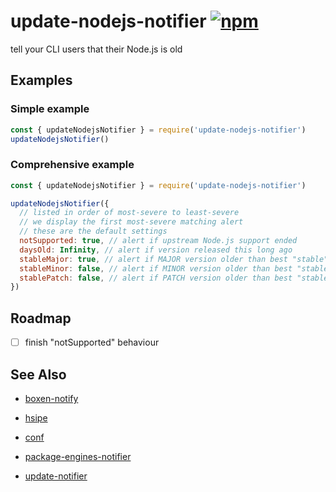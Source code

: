 # update-nodejs-notifier [![npm](https://img.shields.io/npm/v/update-nodejs-notifier.js.svg?maxAge=2592000)](https://www.npmjs.com/package/update-nodejs-notifier.js)

tell your CLI users that their Node.js is old


## Examples


### Simple example

```js
const { updateNodejsNotifier } = require('update-nodejs-notifier')
updateNodejsNotifier()
```


### Comprehensive example

```js
const { updateNodejsNotifier } = require('update-nodejs-notifier')

updateNodejsNotifier({
  // listed in order of most-severe to least-severe
  // we display the first most-severe matching alert
  // these are the default settings
  notSupported: true, // alert if upstream Node.js support ended
  daysOld: Infinity, // alert if version released this long ago
  stableMajor: true, // alert if MAJOR version older than best "stable"
  stableMinor: false, // alert if MINOR version older than best "stable"
  stablePatch: false, // alert if PATCH version older than best "stable"
})
```


## Roadmap

-   [ ] finish "notSupported" behaviour


## See Also

-   [boxen-notify](https://github.com/jokeyrhyme/boxen-notify.js)

-   [hsipe](https://github.com/jokeyrhyme/hsipe.js)

-   [conf](https://github.com/sindresorhus/conf)

-   [package-engines-notifier](https://github.com/jokeyrhyme/package-engines-notifier.js)

-   [update-notifier](https://github.com/yeoman/update-notifier)

